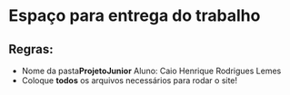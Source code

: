 # Espaço para entrega do trabalho

## Regras:

 - Nome da pasta**ProjetoJunior** Aluno: Caio Henrique Rodrigues Lemes
 - Coloque **todos** os arquivos necessários para rodar o site!
